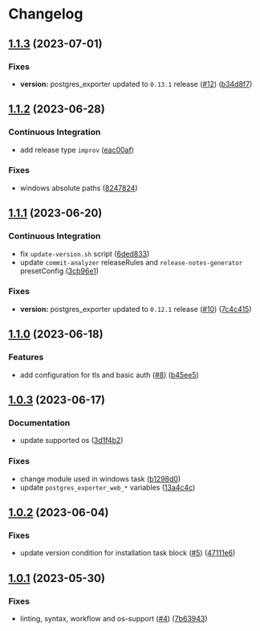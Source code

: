 # Changelog

## [1.1.3](https://github.com/antmelekhin/ansible-role-postgres-exporter/compare/v1.1.2...v1.1.3) (2023-07-01)


### Fixes

* **version:** postgres_exporter updated to `0.13.1` release ([#12](https://github.com/antmelekhin/ansible-role-postgres-exporter/issues/12)) ([b34d8f7](https://github.com/antmelekhin/ansible-role-postgres-exporter/commit/b34d8f745aee9a51eeb2c6bda7180df8ab328503))

## [1.1.2](https://github.com/antmelekhin/ansible-role-postgres-exporter/compare/v1.1.1...v1.1.2) (2023-06-28)


### Continuous Integration

* add release type `improv` ([eac00af](https://github.com/antmelekhin/ansible-role-postgres-exporter/commit/eac00af4b7992936a6ee57af0f26ab93ff683e0a))


### Fixes

* windows absolute paths ([8247824](https://github.com/antmelekhin/ansible-role-postgres-exporter/commit/82478245480192a2909a5045bde78c995137aa10))

## [1.1.1](https://github.com/antmelekhin/ansible-role-postgres-exporter/compare/v1.1.0...v1.1.1) (2023-06-20)


### Continuous Integration

* fix `update-version.sh` script ([6ded833](https://github.com/antmelekhin/ansible-role-postgres-exporter/commit/6ded8333b1002ffd65830ea86a9f86f33fd43d19))
* update `commit-analyzer` releaseRules and `release-notes-generator` presetConfig ([3cb96e1](https://github.com/antmelekhin/ansible-role-postgres-exporter/commit/3cb96e1e04440dfc9a9d72436c8695bdc2c0ad9c))


### Fixes

* **version:** postgres_exporter updated to `0.12.1` release ([#10](https://github.com/antmelekhin/ansible-role-postgres-exporter/issues/10)) ([7c4c415](https://github.com/antmelekhin/ansible-role-postgres-exporter/commit/7c4c415eb79c901309ff2cb58cc15dd80974fd22))

## [1.1.0](https://github.com/antmelekhin/ansible-role-postgres-exporter/compare/v1.0.3...v1.1.0) (2023-06-18)

### Features

* add configuration for tls and basic auth ([#8](https://github.com/antmelekhin/ansible-role-postgres-exporter/issues/8)) ([b45ee5](https://github.com/antmelekhin/ansible-role-postgres-exporter/commit/b45ee5ee6f2704c494db106307fa69913d044cbd))

## [1.0.3](https://github.com/antmelekhin/ansible-role-postgres-exporter/compare/v1.0.2...v1.0.3) (2023-06-17)

### Documentation

* update supported os ([3d1f4b2](https://github.com/antmelekhin/ansible-role-postgres-exporter/commit/3d1f4b2d1c0d3e18423d2b0b74df59e2c7526548))

### Fixes

* change module used in windows task ([b1298d0](https://github.com/antmelekhin/ansible-role-postgres-exporter/commit/b1298d0b184756f2ad5ac14542df27893623ba68))
* update `postgres_exporter_web_*` variables ([13a4c4c](https://github.com/antmelekhin/ansible-role-postgres-exporter/commit/13a4c4c9a1341ef847c3687bb3376eba18fb7bb3))

## [1.0.2](https://github.com/antmelekhin/ansible-role-postgres-exporter/compare/v1.0.1...v1.0.2) (2023-06-04)

### Fixes

* update version condition for installation task block ([#5](https://github.com/antmelekhin/ansible-role-postgres-exporter/issues/5)) ([47111e6](https://github.com/antmelekhin/ansible-role-postgres-exporter/commit/47111e6b4162fc174c52e6c38a08d5cddf33827e))

## [1.0.1](https://github.com/antmelekhin/ansible-role-postgres-exporter/compare/v1.0.0...v1.0.1) (2023-05-30)

### Fixes

* linting, syntax, workflow and os-support ([#4](https://github.com/antmelekhin/ansible-role-postgres-exporter/issues/4)) ([7b63943](https://github.com/antmelekhin/ansible-role-postgres-exporter/commit/7b639430421b3906abfec57c5a72ba4fbbaa38d3))
